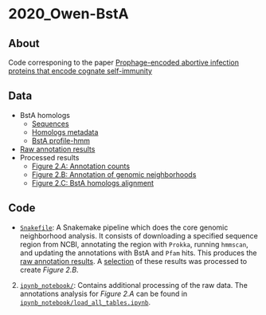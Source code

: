 # 2020_Owen-BstA

## About
Code corresponing to the paper [Prophage-encoded abortive infection proteins that encode cognate self-immunity]()

## Data
- BstA homologs
  - [Sequences](https://github.com/baymlab/2020_Owen-BstA/blob/master/data/BstAhomologs/bsta_homologs.faa)
  - [Homologs metadata](https://github.com/baymlab/2020_Owen-BstA/blob/master/data/BstAhomologs/bsta_homologs.tsv) <!--TO_DO-->
  - [BstA profile-hmm](https://github.com/baymlab/2020_Owen-BstA/blob/master/data/BstAhomologs/bsta.hmm)
- [Raw annotation results]() <!--TO_DO: Zenodo?-->
- Processed results
  - [Figure 2.A: Annotation counts](https://github.com/baymlab/2020_Owen-BstA/blob/master/data/Figures/2A/annotation_counts.tsv) <!--TO_DO: annot tables and counts-->
  - [Figure 2.B: Annotation of genomic neighborhoods](https://github.com/baymlab/2020_Owen-BstA/tree/master/data/Figures/2B)
  - [Figure 2.C: BstA homologs alignment](https://github.com/baymlab/2020_Owen-BstA/blob/master/data/Figures/2C/bsta_alignment.afa)

## Code
- [`Snakefile`](https://github.com/baymlab/2020_Owen-BstA/blob/master/Snakefile): A Snakemake pipeline which does the core genomic neighborhood analysis. It consists of downloading a specified sequence region from NCBI, annotating the region with `Prokka`, running `hmmscan`, and updating the annotations with BstA and `Pfam` hits. This produces the [raw annotation results](TO_DO). A [selection](https://github.com/baymlab/2020_Owen-BstA/blob/master/data/Figures/2B/selected_genomic_neighborhoods.tsv) of these results was processed to create *Figure 2.B*.
2. [`ipynb_notebook/`](https://github.com/baymlab/2020_Owen-BstA/tree/601ce14f9d81d701d49e474615e261b4d5f28230/ipynb_notebook): Contains additional processing of the raw data. The annotations analysis for *Figure 2.A* can be found in [`ipynb_notebook/load_all_tables.ipynb`](https://github.com/baymlab/2020_Owen-BstA/blob/601ce14f9d81d701d49e474615e261b4d5f28230/ipynb_notebook/load_all_tables.ipynb).
